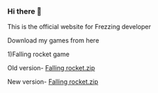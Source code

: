 

### Hi there 👋

This is the official website for Frezzing developer

Download my games from here



1)Falling rocket game

Old version-
[Falling rocket.zip](https://github.com/freezingdeveloper/freezingdeveloper/files/6682369/Falling.rocket.zip)

New version-
[Falling rocket.zip](https://github.com/freezingdeveloper/freezingdeveloper/files/6682444/Falling.rocket.zip)
